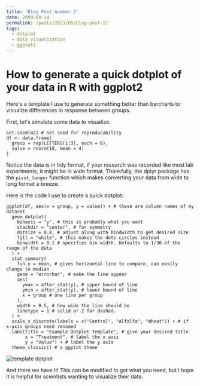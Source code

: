 ```yaml
---
title: 'Blog Post number 2'
date: 2099-08-14
permalink: /posts/2023/05/blog-post-2/
tags:
  - dotplot
  - data visualization
  - ggplot2
---
```


How to generate a quick dotplot of your data in R with ggplot2
======

Here's a template I use to generate something better than barcharts to visualize differences in response between groups.

First, let's simulate some data to visualize. 

```
set.seed(42) # set seed for reproducability
df <- data.frame(
  group = rep(LETTERS[1:3], each = 6),
  value = rnorm(18, mean = 4)
)
```

Notice the data is in tidy format, if your research was recorded like most lab experiments, it might be in wide format. Thankfully, the dplyr package has the `pivot_longer` function which makes converting your data from wide to long format a breeze.

Here is the code I use to create a quick dotplot:
```
ggplot(df, aes(x = group, y = value)) + # these are column names of my dataset
  geom_dotplot(
    binaxis = "y", # this is probably what you want
    stackdir = "center", # for symmetry
    dotsize = 0.8, # adjust along with bindwidth to get desired size
    fill = "white", # this makes the dots circles instead
    binwidth = 0.1 # specifies bin width. Defaults to 1/30 of the range of the data
  ) +
  stat_summary(
    fun.y = mean, # gives horizontal line to compare, can easily change to median
    geom = "errorbar", # make the line appear
    aes(
      ymax = after_stat(y), # upper bound of line
      ymin = after_stat(y), # lower bound of line
      x = group # one line per group
    ),
    width = 0.5, # how wide the line should be
    linetype = 1 # solid or 2 for dashed.
  ) +
  scale_x_discrete(labels = c("Control", "Alfalfa", "Wheat")) + # if x-axis groups need renamed
  labs(title = "Example Dotplot Template", # give your desired title
       x = "Treatment", # label the x axis
       y = "Value") + # label the y axis
  theme_classic() # a ggplot theme
```
![template dotplot](https://github.com/clstacy/clstacy.github.io/images/master/bio-photo.jpg?raw=true)

And there we have it! This can be modified to get what you need, but I hope it is helpful for scientists wanting to visualize their data.
